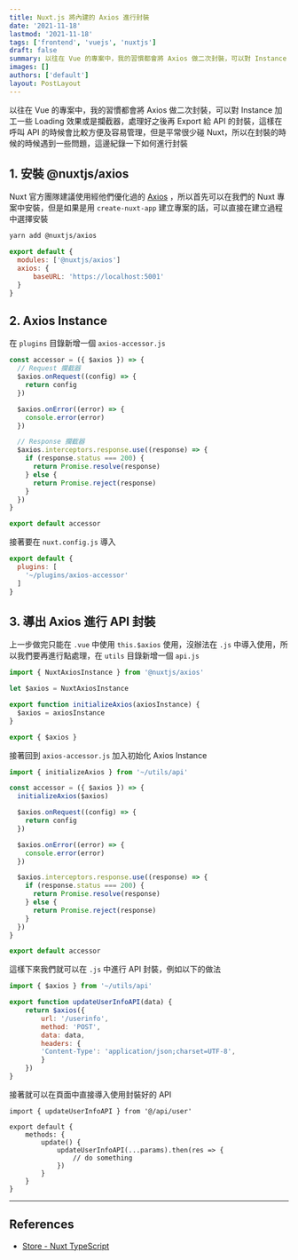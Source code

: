 ```yaml
---
title: Nuxt.js 將內建的 Axios 進行封裝
date: '2021-11-18'
lastmod: '2021-11-18'
tags: ['frontend', 'vuejs', 'nuxtjs']
draft: false
summary: 以往在 Vue 的專案中，我的習慣都會將 Axios 做二次封裝，可以對 Instance 加工一些 Loading 效果或是攔截器，處理好之後再 Export 給 API 的封裝，這樣在呼叫 API 的時候會比較方便及容易管理，但是平常很少碰 Nuxt，所以在封裝的時候的時候遇到一些問題，這邊紀錄一下如何進行封裝
images: []
authors: ['default']
layout: PostLayout
---
```


<TOCInline toc={props.toc} asDisclosure />

以往在 Vue 的專案中，我的習慣都會將 Axios 做二次封裝，可以對 Instance 加工一些 Loading 效果或是攔截器，處理好之後再 Export 給 API 的封裝，這樣在呼叫 API 的時候會比較方便及容易管理，但是平常很少碰 Nuxt，所以在封裝的時候的時候遇到一些問題，這邊紀錄一下如何進行封裝

## 1. 安裝 @nuxtjs/axios

Nuxt 官方團隊建議使用經他們優化過的 [Axios](https://axios.nuxtjs.org/) ，所以首先可以在我們的 Nuxt 專案中安裝，但是如果是用 `create-nuxt-app` 建立專案的話，可以直接在建立過程中選擇安裝

```bash
yarn add @nuxtjs/axios
```

```javascript:nuxt.config.js
export default {
  modules: ['@nuxtjs/axios']
  axios: {
      baseURL: 'https://localhost:5001'
  }
}
```

## 2. Axios Instance

在 `plugins` 目錄新增一個 `axios-accessor.js`

```javascript:plugins/axios-accessor.js
const accessor = ({ $axios }) => {
  // Request 攔截器
  $axios.onRequest((config) => {
    return config
  })

  $axios.onError((error) => {
    console.error(error)
  })

  // Response 攔截器
  $axios.interceptors.response.use((response) => {
    if (response.status === 200) {
      return Promise.resolve(response)
    } else {
      return Promise.reject(response)
    }
  })
}

export default accessor
```

接著要在 `nuxt.config.js` 導入

```javascript:nuxt.config.js
export default {
  plugins: [
    '~/plugins/axios-accessor'
  ]
}
```

## 3. 導出 Axios 進行 API 封裝

上一步做完只能在 `.vue` 中使用 `this.$axios` 使用，沒辦法在 `.js` 中導入使用，所以我們要再進行點處理，在 `utils` 目錄新增一個 `api.js`

```javascript:utils/api.js
import { NuxtAxiosInstance } from '@nuxtjs/axios'

let $axios = NuxtAxiosInstance

export function initializeAxios(axiosInstance) {
  $axios = axiosInstance
}

export { $axios }
```

接著回到 `axios-accessor.js` 加入初始化 Axios Instance

```javascript:plugins/axios-accessor.js
import { initializeAxios } from '~/utils/api'

const accessor = ({ $axios }) => {
  initializeAxios($axios)

  $axios.onRequest((config) => {
    return config
  })

  $axios.onError((error) => {
    console.error(error)
  })

  $axios.interceptors.response.use((response) => {
    if (response.status === 200) {
      return Promise.resolve(response)
    } else {
      return Promise.reject(response)
    }
  })
}

export default accessor
```

這樣下來我們就可以在 `.js` 中進行 API 封裝，例如以下的做法

```javascript:api/user.js
import { $axios } from '~/utils/api'

export function updateUserInfoAPI(data) {
    return $axios({
        url: '/userinfo',
        method: 'POST',
        data: data,
        headers: {
        'Content-Type': 'application/json;charset=UTF-8',
        }
    })
}
```

接著就可以在頁面中直接導入使用封裝好的 API

```javascript:pages/user.vue
import { updateUserInfoAPI } from '@/api/user'

export default {
    methods: {
        update() {
            updateUserInfoAPI(...params).then(res => {
                // do something
            })
        }
    }
}
```

---

## References

- [Store - Nuxt TypeScript](https://typescript.nuxtjs.org/cookbook/store/)
